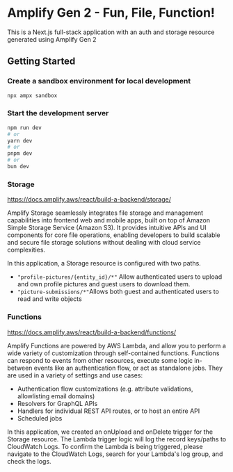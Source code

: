 # Amplify Gen 2 - Fun, File, Function!

This is a Next.js full-stack application with an auth and storage resource generated using Amplify Gen 2

## Getting Started

### Create a sandbox environment for local development

```bash
npx ampx sandbox
```

### Start the development server

```bash
npm run dev
# or
yarn dev
# or
pnpm dev
# or
bun dev
```

### Storage

https://docs.amplify.aws/react/build-a-backend/storage/

Amplify Storage seamlessly integrates file storage and management capabilities into frontend web and mobile apps, built on top of Amazon Simple Storage Service (Amazon S3). It provides intuitive APIs and UI components for core file operations, enabling developers to build scalable and secure file storage solutions without dealing with cloud service complexities.

In this application, a Storage resource is configured with two paths. 
- `"profile-pictures/{entity_id}/*"` Allow authenticated users to upload and own profile pictures and guest users to download them.
- `"picture-submissions/*"`Allows both guest and authenticated users to read and write objects

### Functions

https://docs.amplify.aws/react/build-a-backend/functions/

Amplify Functions are powered by AWS Lambda, and allow you to perform a wide variety of customization through self-contained functions. Functions can respond to events from other resources, execute some logic in-between events like an authentication flow, or act as standalone jobs. They are used in a variety of settings and use cases:

- Authentication flow customizations (e.g. attribute validations, allowlisting email domains)
- Resolvers for GraphQL APIs
- Handlers for individual REST API routes, or to host an entire API
- Scheduled jobs

In this application, we created an onUpload and onDelete trigger for the Storage resource.
The Lambda trigger logic will log the record keys/paths to CloudWatch Logs.
To confirm the Lambda is being triggered, please navigate to the CloudWatch Logs, search for your Lambda's log group, and check the logs.
